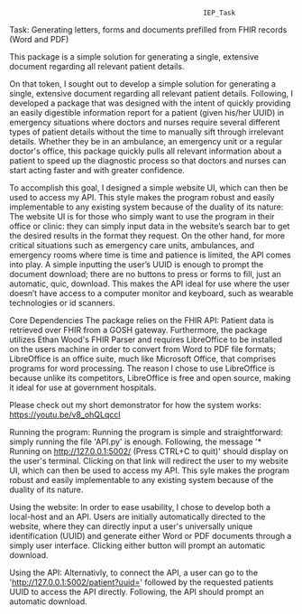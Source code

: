                                                     IEP_Task
                                                    
Task: Generating letters, forms and documents prefilled from FHIR records (Word and PDF) 

This package is a simple solution for generating a single, extensive document regarding all relevant patient details. 

On that token, I sought out to develop a simple solution for generating a single, extensive document regarding all relevant patient details. Following, I developed a package that was designed with the intent of quickly providing an easily digestible information report for a patient (given his/her UUID) in emergency situations where doctors and nurses require several different types of patient details without the time to manually sift through irrelevant details. Whether they be in an ambulance, an emergency unit or a regular doctor's office, this package quickly pulls all relevant information about a patient to speed up the diagnostic process so that doctors and nurses can start acting faster and with greater confidence. 

To accomplish this goal, I designed a simple website UI, which can then be used to access my API. This style makes the program robust and easily implementable to any existing system because of the duality of its nature: 
The website UI is for those who simply want to use the program in their office or clinic: they can simply input data in the website’s search bar to get the desired results in the format they request.
On the other hand, for more critical situations such as emergency care units, ambulances, and emergency rooms where time is time and patience is limited, the API comes into play. A simple inputting the user’s UUID is enough to prompt the document download; there are no buttons to press or forms to fill, just an automatic, quic, download. This makes the API ideal for use where the user doesn’t have access to a computer monitor and keyboard, such as wearable technologies or id scanners. 

Core Dependencies The package relies on the FHIR API: Patient data is retrieved over FHIR from a GOSH gateway. Furthermore, the package utilizes Ethan Wood's FHIR Parser and requires LibreOffice to be installed on the users machine in order to convert from Word to PDF file formats; LibreOffice is an office suite, much like Microsoft Office, that comprises programs for word processing. The reason I chose to use LibreOffice is because unlike its competitors, LibreOffice is free and open source, making it ideal for use at government hospitals.

Please check out my short demonstrator for how the system works: https://youtu.be/v8_ohQLqccI

Running the program: Running the program is simple and straightforward: simply running the file 'API.py' is enough. Following,
the message '* Running on http://127.0.0.1:5002/ (Press CTRL+C to quit)' should display on the user's terminal. Clicking on 
that link will redirect the user to my website UI, which can then be used to access my API. This syle makes the program robust and easily implementable to any existing system because of the duality of its nature. 

Using the website: In order to ease usability, I chose to develop both a local-host and an API. Users are initially automatically directed to the website, where they can directly input a user's universally unique identification (UUID) and generate either Word or PDF documents through a simply user interface. Clicking either button will prompt an automatic download.

Using the API: Alternativly, to connect the API, a user can go to the 'http://127.0.0.1:5002/patient?uuid=' followed by the requested patients UUID to access the API directly. Following, the API should prompt an automatic download. 
